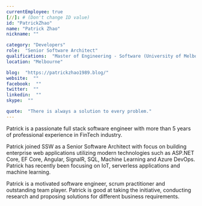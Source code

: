 ```yaml
---
currentEmployee: true
[//]: # (Don't change ID value)
id: "PatrickZhao"
name: "Patrick Zhao"
nickname: ""

category: "Developers"
role:  "Senior Software Architect"
qualifications:  "Master of Engineering - Software (University of Melbourne)"
location: "Melbourne"

blog:  "https://patrickzhao1989.blog/"
website:  ""
facebook:  ""
twitter:  ""
linkedin:  ""
skype:  ""

quote:  "There is always a solution to every problem."
---
```


Patrick is a passionate full stack software engineer with more than 5 years of professional experience in FinTech industry.   

Patrick joined SSW as a Senior Software Architect with focus on building enterprise web applications utilizing modern technologies such as ASP.NET Core, EF Core, Angular, SignalR, SQL, Machine Learning and Azure DevOps.  
Patrick has recently been focusing on IoT, serverless applications and machine learning.   

Patrick is a motivated software engineer, scrum practitioner and outstanding team player. Patrick is good at taking the initiative, conducting research and proposing solutions for different business requirements. 
